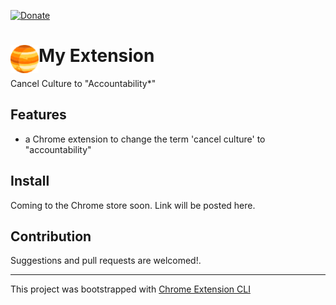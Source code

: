 [![Donate](https://img.shields.io/badge/Donate-PayPal-green.svg)](https://www.paypal.com/donate?business=5DZP7QEDWW85A&currency_code=AUD)

# <img src="public/icons/icon_48.png" width="45" align="left"> My Extension

Cancel Culture to "Accountability*" 

## Features

- a Chrome extension to change the term 'cancel culture' to "accountability"

## Install

<!-- [**Chrome** extension]() TODO: Add chrome extension link inside parenthesis -->

Coming to the Chrome store soon. Link will be posted here.

## Contribution

Suggestions and pull requests are welcomed!.

---

This project was bootstrapped with [Chrome Extension CLI](https://github.com/dutiyesh/chrome-extension-cli)